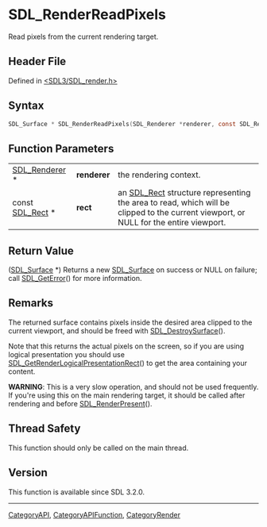 # SDL_RenderReadPixels

Read pixels from the current rendering target.

## Header File

Defined in [<SDL3/SDL_render.h>](https://github.com/libsdl-org/SDL/blob/main/include/SDL3/SDL_render.h)

## Syntax

```c
SDL_Surface * SDL_RenderReadPixels(SDL_Renderer *renderer, const SDL_Rect *rect);
```

## Function Parameters

|                                |              |                                                                                                                                                  |
| ------------------------------ | ------------ | ------------------------------------------------------------------------------------------------------------------------------------------------ |
| [SDL_Renderer](SDL_Renderer) * | **renderer** | the rendering context.                                                                                                                           |
| const [SDL_Rect](SDL_Rect) *   | **rect**     | an [SDL_Rect](SDL_Rect) structure representing the area to read, which will be clipped to the current viewport, or NULL for the entire viewport. |

## Return Value

([SDL_Surface](SDL_Surface) *) Returns a new [SDL_Surface](SDL_Surface) on
success or NULL on failure; call [SDL_GetError](SDL_GetError)() for more
information.

## Remarks

The returned surface contains pixels inside the desired area clipped to the
current viewport, and should be freed with
[SDL_DestroySurface](SDL_DestroySurface)().

Note that this returns the actual pixels on the screen, so if you are using
logical presentation you should use
[SDL_GetRenderLogicalPresentationRect](SDL_GetRenderLogicalPresentationRect)()
to get the area containing your content.

**WARNING**: This is a very slow operation, and should not be used
frequently. If you're using this on the main rendering target, it should be
called after rendering and before [SDL_RenderPresent](SDL_RenderPresent)().

## Thread Safety

This function should only be called on the main thread.

## Version

This function is available since SDL 3.2.0.

----
[CategoryAPI](CategoryAPI), [CategoryAPIFunction](CategoryAPIFunction), [CategoryRender](CategoryRender)

